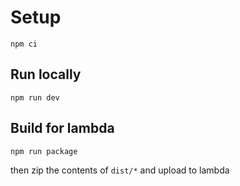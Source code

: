 # Setup

`npm ci`

## Run locally

`npm run dev`

## Build for lambda

`npm run package`

then zip the contents of `dist/*` and upload to lambda
